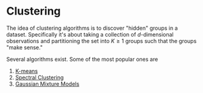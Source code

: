 # Clustering



The idea of clustering algorithms is to discover "hidden" groups in a dataset. Specifically it's about taking a collection of $d$-dimensional observations and partitioning the set into $K\geq 1$ groups such that the groups "make sense."


Several algorithms exist. Some of the most popular ones are

1. [K-means](./K_Means.md)
2. [Spectral Clustering](./Spectral_Clustering.md)
3. [Gaussian Mixture Models](./GMM.md)
